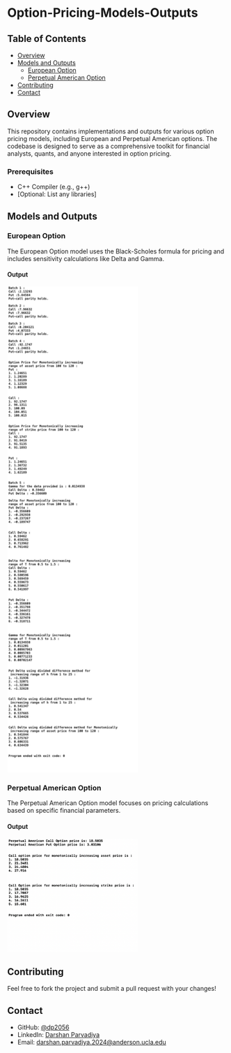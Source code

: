 # Option-Pricing-Models-Outputs

## Table of Contents

- [Overview](#overview)
- [Models and Outputs](#models-and-outputs)
  - [European Option](#european-option)
  - [Perpetual American Option](#perpetual-american-option)
- [Contributing](#contributing)
- [Contact](#contact)

## Overview

This repository contains implementations and outputs for various option pricing models, including European and Perpetual American options. The codebase is designed to serve as a comprehensive toolkit for financial analysts, quants, and anyone interested in option pricing.


### Prerequisites

- C++ Compiler (e.g., g++)
- [Optional: List any libraries]


## Models and Outputs

### European Option

The European Option model uses the Black-Scholes formula for pricing and includes sensitivity calculations like Delta and Gamma.

#### Output

<img src="European_Option_Output/main_output.png" width="300" alt="European Option Output">

### Perpetual American Option

The Perpetual American Option model focuses on pricing calculations based on specific financial parameters.

#### Output

<img src="Perpetual_American_Output/one.png" width="300" alt="Perpetual American Option Output">

## Contributing

Feel free to fork the project and submit a pull request with your changes!


## Contact

- GitHub: [@dp2056](https://github.com/dp2056)
- LinkedIn: [Darshan Parvadiya](https://www.linkedin.com/in/dparvadiya)
- Email: darshan.parvadiya.2024@anderson.ucla.edu
